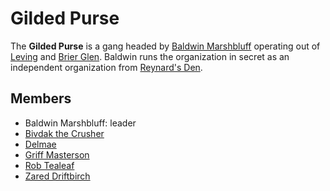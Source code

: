 # Gilded Purse

The **Gilded Purse** is a gang headed by [Baldwin Marshbluff](members/baldwin-marshbluff.md) operating out of [Leving](../../societies/esterfell-accord/leving/leving.md) and [Brier Glen](../../societies/esterfell-accord/brier-glen.md). Baldwin runs the organization in secret as an independent organization from [Reynard's Den](../reynards-den.md).

## Members

- Baldwin Marshbluff: leader
- [Bivdak the Crusher](members/bivdak-the-crusher.md)
- [Delmae](members/delmae.md)
- [Griff Masterson](members/griff-masterson.md)
- [Rob Tealeaf](members/rob-tealeaf.md)
- [Zared Driftbirch](members/zared-driftbirch.md)
